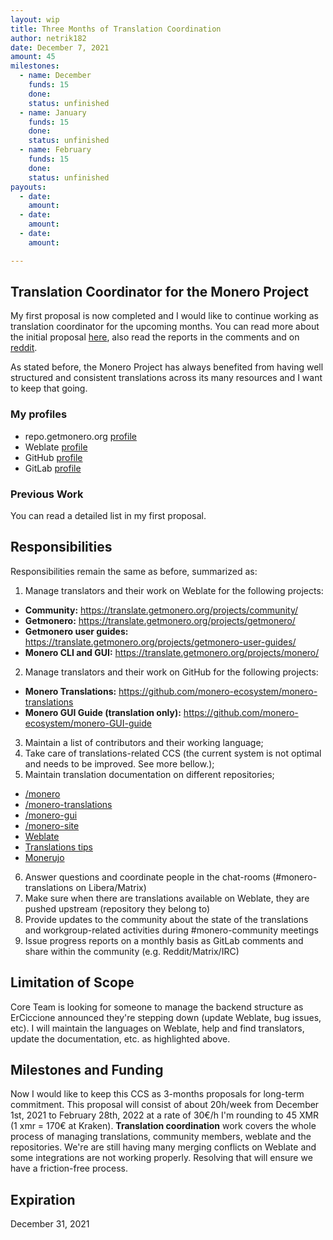 ```yaml
---
layout: wip
title: Three Months of Translation Coordination
author: netrik182
date: December 7, 2021
amount: 45
milestones:
  - name: December
    funds: 15
    done:
    status: unfinished
  - name: January
    funds: 15
    done:
    status: unfinished
  - name: February
    funds: 15
    done:
    status: unfinished
payouts:
  - date: 
    amount: 
  - date: 
    amount: 
  - date: 
    amount: 

---
```


## Translation Coordinator for the Monero Project
My first proposal is now completed and I would like to continue working as translation coordinator for the upcoming months. You can read more about the initial proposal [here](https://repo.getmonero.org/monero-project/ccs-proposals/-/merge_requests/260), also read the reports in the comments and on [reddit](https://www.reddit.com/r/Monero/comments/qqqoch/ccs_report_translation_coordinator/). 

As stated before, the Monero Project has always benefited from having well structured and consistent translations across its many resources and I want to keep that going.

### My profiles
- repo.getmonero.org [profile](https://repo.getmonero.org/users/netrik182/activity)
- Weblate [profile](https://translate.getmonero.org/user/netrik182/)
- GitHub [profile](https://github.com/netrik182)
- GitLab [profile](https://gitlab.com/netrik182)

### Previous Work
You can read a detailed list in my first proposal.

## Responsibilities
Responsibilities remain the same as before, summarized as:
1. Manage translators and their work on Weblate for the following projects:
- **Community:** https://translate.getmonero.org/projects/community/
- **Getmonero:** https://translate.getmonero.org/projects/getmonero/
- **Getmonero user guides:** https://translate.getmonero.org/projects/getmonero-user-guides/
- **Monero CLI and GUI:** https://translate.getmonero.org/projects/monero/
2. Manage translators and their work on GitHub for the following projects:
- **Monero Translations:** https://github.com/monero-ecosystem/monero-translations
- **Monero GUI Guide (translation only):** https://github.com/monero-ecosystem/monero-GUI-guide
3. Maintain a list of contributors and their working language;
4. Take care of translations-related CCS (the current system is not optimal and needs to be improved. See more bellow.);
5. Maintain translation documentation on different repositories;
- [/monero](https://github.com/monero-project/monero/blob/master/docs/README.i18n.md)
- [/monero-translations](https://github.com/monero-ecosystem/monero-translations)
- [/monero-gui](https://github.com/monero-project/monero-gui#translations)
- [/monero-site](https://github.com/monero-project/monero-site#translation)
- [Weblate](https://github.com/monero-ecosystem/monero-translations/blob/master/Weblate.md)
- [Translations tips](https://github.com/monero-ecosystem/monero-translations/blob/master/translation-tips.md)
- [Monerujo](https://github.com/monero-ecosystem/monero-translations/blob/master/translate-monerujo.md)
6. Answer questions and coordinate people in the chat-rooms (#monero-translations on Libera/Matrix)
7. Make sure when there are translations available on Weblate, they are pushed upstream (repository they belong to)
8. Provide updates to the community about the state of the translations and workgroup-related activities during #monero-community meetings
9. Issue progress reports on a monthly basis as GitLab comments and share within the community (e.g. Reddit/Matrix/IRC)

## Limitation of Scope
Core Team is looking for someone to manage the backend structure as ErCiccione announced they're stepping down (update Weblate, bug issues, etc). I will maintain the languages on Weblate, help and find translators, update the documentation, etc. as highlighted above.

## Milestones and Funding
Now I would like to keep this CCS as 3-months proposals for long-term commitment. This proposal will consist of about 20h/week from December 1st, 2021 to February 28th, 2022 at a rate of 30€/h I'm rounding to 45 XMR (1 xmr = 170€ at Kraken). **Translation coordination** work covers the whole process of managing translations, community members, weblate and the repositories. We're are still having many merging conflicts on Weblate and some integrations are not working properly. Resolving that will ensure we have a friction-free process.

## Expiration
December 31, 2021
